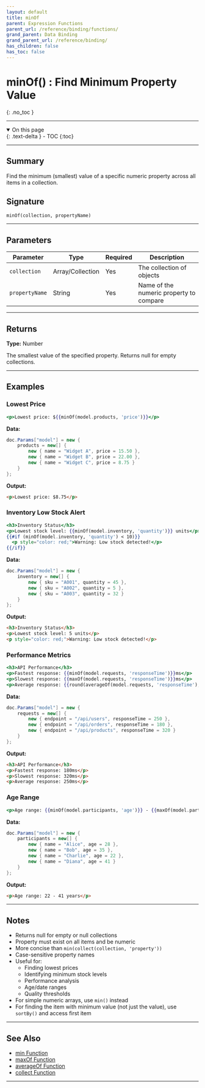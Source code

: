 ```yaml
---
layout: default
title: minOf
parent: Expression Functions
parent_url: /reference/binding/functions/
grand_parent: Data Binding
grand_parent_url: /reference/binding/
has_children: false
has_toc: false
---
```


# minOf() : Find Minimum Property Value
{: .no_toc }

---

<details open class='top-toc' markdown="block">
  <summary>
    On this page
  </summary>
  {: .text-delta }
- TOC
{:toc}
</details>

---

## Summary

Find the minimum (smallest) value of a specific numeric property across all items in a collection.

## Signature

```
minOf(collection, propertyName)
```

---

## Parameters

| Parameter | Type | Required | Description |
|-----------|------|----------|-------------|
| `collection` | Array/Collection | Yes | The collection of objects |
| `propertyName` | String | Yes | Name of the numeric property to compare |

---

## Returns

**Type:** Number

The smallest value of the specified property. Returns null for empty collections.

---

## Examples

### Lowest Price

```handlebars
<p>Lowest price: ${{minOf(model.products, 'price')}}</p>
```

**Data:**
```csharp
doc.Params["model"] = new {
    products = new[] {
        new { name = "Widget A", price = 15.50 },
        new { name = "Widget B", price = 22.00 },
        new { name = "Widget C", price = 8.75 }
    }
};
```

**Output:**
```html
<p>Lowest price: $8.75</p>
```

### Inventory Low Stock Alert

```handlebars
<h3>Inventory Status</h3>
<p>Lowest stock level: {{minOf(model.inventory, 'quantity')}} units</p>
{{#if (minOf(model.inventory, 'quantity') < 10)}}
  <p style="color: red;">Warning: Low stock detected!</p>
{{/if}}
```

**Data:**
```csharp
doc.Params["model"] = new {
    inventory = new[] {
        new { sku = "A001", quantity = 45 },
        new { sku = "A002", quantity = 5 },
        new { sku = "A003", quantity = 32 }
    }
};
```

**Output:**
```html
<h3>Inventory Status</h3>
<p>Lowest stock level: 5 units</p>
<p style="color: red;">Warning: Low stock detected!</p>
```

### Performance Metrics

```handlebars
<h3>API Performance</h3>
<p>Fastest response: {{minOf(model.requests, 'responseTime')}}ms</p>
<p>Slowest response: {{maxOf(model.requests, 'responseTime')}}ms</p>
<p>Average response: {{round(averageOf(model.requests, 'responseTime'), 0)}}ms</p>
```

**Data:**
```csharp
doc.Params["model"] = new {
    requests = new[] {
        new { endpoint = "/api/users", responseTime = 250 },
        new { endpoint = "/api/orders", responseTime = 180 },
        new { endpoint = "/api/products", responseTime = 320 }
    }
};
```

**Output:**
```html
<h3>API Performance</h3>
<p>Fastest response: 180ms</p>
<p>Slowest response: 320ms</p>
<p>Average response: 250ms</p>
```

### Age Range

```handlebars
<p>Age range: {{minOf(model.participants, 'age')}} - {{maxOf(model.participants, 'age')}} years</p>
```

**Data:**
```csharp
doc.Params["model"] = new {
    participants = new[] {
        new { name = "Alice", age = 28 },
        new { name = "Bob", age = 35 },
        new { name = "Charlie", age = 22 },
        new { name = "Diana", age = 41 }
    }
};
```

**Output:**
```html
<p>Age range: 22 - 41 years</p>
```

---

## Notes

- Returns null for empty or null collections
- Property must exist on all items and be numeric
- More concise than `min(collect(collection, 'property'))`
- Case-sensitive property names
- Useful for:
  - Finding lowest prices
  - Identifying minimum stock levels
  - Performance analysis
  - Age/date ranges
  - Quality thresholds
- For simple numeric arrays, use `min()` instead
- For finding the item with minimum value (not just the value), use `sortBy()` and access first item

---

## See Also

- [min Function](./min.md)
- [maxOf Function](./maxOf.md)
- [averageOf Function](./averageOf.md)
- [collect Function](./collect.md)

---

